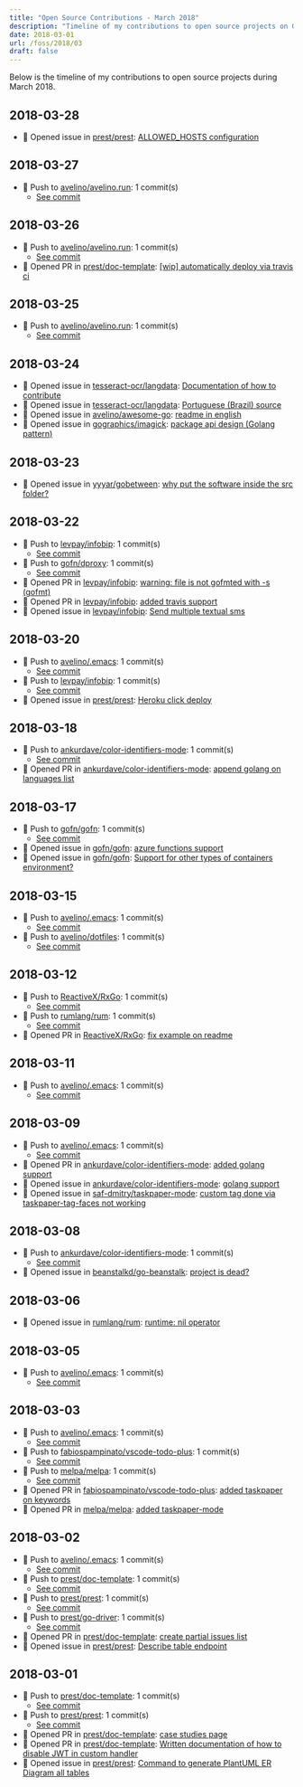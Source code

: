 ```yaml
---
title: "Open Source Contributions - March 2018"
description: "Timeline of my contributions to open source projects on GitHub during March 2018."
date: 2018-03-01
url: /foss/2018/03
draft: false
---
```


Below is the timeline of my contributions to open source projects during March 2018.

## 2018-03-28

- 🐛 Opened issue in [prest/prest](https://github.com/prest/prest): [ALLOWED_HOSTS configuration](https://github.com/prest/prest/issues/293)

## 2018-03-27

- 🔨 Push to [avelino/avelino.run](https://github.com/avelino/avelino.run): 1 commit(s)
  - [See commit](https://github.com/avelino/avelino.run/commits/main/?author=avelino&since=2018-03-27&until=2018-03-27)

## 2018-03-26

- 🔨 Push to [avelino/avelino.run](https://github.com/avelino/avelino.run): 1 commit(s)
  - [See commit](https://github.com/avelino/avelino.run/commits/main/?author=avelino&since=2018-03-26&until=2018-03-26)
- 🔀 Opened PR in [prest/doc-template](https://github.com/prest/doc-template): [[wip] automatically deploy via travis ci](https://github.com/prest/doc-template/pull/18)

## 2018-03-25

- 🔨 Push to [avelino/avelino.run](https://github.com/avelino/avelino.run): 1 commit(s)
  - [See commit](https://github.com/avelino/avelino.run/commits/main/?author=avelino&since=2018-03-25&until=2018-03-25)

## 2018-03-24

- 🐛 Opened issue in [tesseract-ocr/langdata](https://github.com/tesseract-ocr/langdata): [Documentation of how to contribute](https://github.com/tesseract-ocr/langdata/issues/119)
- 🐛 Opened issue in [tesseract-ocr/langdata](https://github.com/tesseract-ocr/langdata): [Portuguese (Brazil) source](https://github.com/tesseract-ocr/langdata/issues/118)
- 🐛 Opened issue in [avelino/awesome-go](https://github.com/avelino/awesome-go): [readme in english](https://github.com/avelino/awesome-go/issues/1857)
- 🐛 Opened issue in [gographics/imagick](https://github.com/gographics/imagick): [package api design (Golang pattern)](https://github.com/gographics/imagick/issues/158)

## 2018-03-23

- 🐛 Opened issue in [yyyar/gobetween](https://github.com/yyyar/gobetween): [why put the software inside the src folder?](https://github.com/yyyar/gobetween/issues/130)

## 2018-03-22

- 🔨 Push to [levpay/infobip](https://github.com/levpay/infobip): 1 commit(s)
  - [See commit](https://github.com/levpay/infobip/commits/main/?author=avelino&since=2018-03-22&until=2018-03-22)
- 🔨 Push to [gofn/dproxy](https://github.com/gofn/dproxy): 1 commit(s)
  - [See commit](https://github.com/gofn/dproxy/commits/main/?author=avelino&since=2018-03-22&until=2018-03-22)
- 🔀 Opened PR in [levpay/infobip](https://github.com/levpay/infobip): [warning: file is not gofmted with -s (gofmt)](https://github.com/levpay/infobip/pull/5)
- 🔀 Opened PR in [levpay/infobip](https://github.com/levpay/infobip): [added travis support](https://github.com/levpay/infobip/pull/2)
- 🐛 Opened issue in [levpay/infobip](https://github.com/levpay/infobip): [Send multiple textual sms](https://github.com/levpay/infobip/issues/3)

## 2018-03-20

- 🔨 Push to [avelino/.emacs](https://github.com/avelino/.emacs): 1 commit(s)
  - [See commit](https://github.com/avelino/.emacs/commits/main/?author=avelino&since=2018-03-20&until=2018-03-20)
- 🔨 Push to [levpay/infobip](https://github.com/levpay/infobip): 1 commit(s)
  - [See commit](https://github.com/levpay/infobip/commits/main/?author=avelino&since=2018-03-20&until=2018-03-20)
- 🐛 Opened issue in [prest/prest](https://github.com/prest/prest): [Heroku click deploy](https://github.com/prest/prest/issues/288)

## 2018-03-18

- 🔨 Push to [ankurdave/color-identifiers-mode](https://github.com/ankurdave/color-identifiers-mode): 1 commit(s)
  - [See commit](https://github.com/ankurdave/color-identifiers-mode/commits/main/?author=avelino&since=2018-03-18&until=2018-03-18)
- 🔀 Opened PR in [ankurdave/color-identifiers-mode](https://github.com/ankurdave/color-identifiers-mode): [append golang on languages list](https://github.com/ankurdave/color-identifiers-mode/pull/54)

## 2018-03-17

- 🔨 Push to [gofn/gofn](https://github.com/gofn/gofn): 1 commit(s)
  - [See commit](https://github.com/gofn/gofn/commits/main/?author=avelino&since=2018-03-17&until=2018-03-17)
- 🐛 Opened issue in [gofn/gofn](https://github.com/gofn/gofn): [azure functions support](https://github.com/gofn/gofn/issues/103)
- 🐛 Opened issue in [gofn/gofn](https://github.com/gofn/gofn): [Support for other types of containers environment?](https://github.com/gofn/gofn/issues/102)

## 2018-03-15

- 🔨 Push to [avelino/.emacs](https://github.com/avelino/.emacs): 1 commit(s)
  - [See commit](https://github.com/avelino/.emacs/commits/main/?author=avelino&since=2018-03-15&until=2018-03-15)
- 🔨 Push to [avelino/dotfiles](https://github.com/avelino/dotfiles): 1 commit(s)
  - [See commit](https://github.com/avelino/dotfiles/commits/main/?author=avelino&since=2018-03-15&until=2018-03-15)

## 2018-03-12

- 🔨 Push to [ReactiveX/RxGo](https://github.com/ReactiveX/RxGo): 1 commit(s)
  - [See commit](https://github.com/ReactiveX/RxGo/commits/main/?author=avelino&since=2018-03-12&until=2018-03-12)
- 🔨 Push to [rumlang/rum](https://github.com/rumlang/rum): 1 commit(s)
  - [See commit](https://github.com/rumlang/rum/commits/main/?author=avelino&since=2018-03-12&until=2018-03-12)
- 🔀 Opened PR in [ReactiveX/RxGo](https://github.com/ReactiveX/RxGo): [fix example on readme](https://github.com/ReactiveX/RxGo/pull/56)

## 2018-03-11

- 🔨 Push to [avelino/.emacs](https://github.com/avelino/.emacs): 1 commit(s)
  - [See commit](https://github.com/avelino/.emacs/commits/main/?author=avelino&since=2018-03-11&until=2018-03-11)

## 2018-03-09

- 🔨 Push to [avelino/.emacs](https://github.com/avelino/.emacs): 1 commit(s)
  - [See commit](https://github.com/avelino/.emacs/commits/main/?author=avelino&since=2018-03-09&until=2018-03-09)
- 🔀 Opened PR in [ankurdave/color-identifiers-mode](https://github.com/ankurdave/color-identifiers-mode): [added golang support](https://github.com/ankurdave/color-identifiers-mode/pull/53)
- 🐛 Opened issue in [ankurdave/color-identifiers-mode](https://github.com/ankurdave/color-identifiers-mode): [golang support](https://github.com/ankurdave/color-identifiers-mode/issues/52)
- 🐛 Opened issue in [saf-dmitry/taskpaper-mode](https://github.com/saf-dmitry/taskpaper-mode): [custom tag done via taskpaper-tag-faces not working](https://github.com/saf-dmitry/taskpaper-mode/issues/4)

## 2018-03-08

- 🔨 Push to [ankurdave/color-identifiers-mode](https://github.com/ankurdave/color-identifiers-mode): 1 commit(s)
  - [See commit](https://github.com/ankurdave/color-identifiers-mode/commits/main/?author=avelino&since=2018-03-08&until=2018-03-08)
- 🐛 Opened issue in [beanstalkd/go-beanstalk](https://github.com/beanstalkd/go-beanstalk): [project is dead?](https://github.com/beanstalkd/go-beanstalk/issues/28)

## 2018-03-06

- 🐛 Opened issue in [rumlang/rum](https://github.com/rumlang/rum): [runtime: nil operator](https://github.com/rumlang/rum/issues/133)

## 2018-03-05

- 🔨 Push to [avelino/.emacs](https://github.com/avelino/.emacs): 1 commit(s)
  - [See commit](https://github.com/avelino/.emacs/commits/main/?author=avelino&since=2018-03-05&until=2018-03-05)

## 2018-03-03

- 🔨 Push to [avelino/.emacs](https://github.com/avelino/.emacs): 1 commit(s)
  - [See commit](https://github.com/avelino/.emacs/commits/main/?author=avelino&since=2018-03-03&until=2018-03-03)
- 🔨 Push to [fabiospampinato/vscode-todo-plus](https://github.com/fabiospampinato/vscode-todo-plus): 1 commit(s)
  - [See commit](https://github.com/fabiospampinato/vscode-todo-plus/commits/main/?author=avelino&since=2018-03-03&until=2018-03-03)
- 🔨 Push to [melpa/melpa](https://github.com/melpa/melpa): 1 commit(s)
  - [See commit](https://github.com/melpa/melpa/commits/main/?author=avelino&since=2018-03-03&until=2018-03-03)
- 🔀 Opened PR in [fabiospampinato/vscode-todo-plus](https://github.com/fabiospampinato/vscode-todo-plus): [added taskpaper on keywords](https://github.com/fabiospampinato/vscode-todo-plus/pull/36)
- 🔀 Opened PR in [melpa/melpa](https://github.com/melpa/melpa): [added taskpaper-mode](https://github.com/melpa/melpa/pull/5349)

## 2018-03-02

- 🔨 Push to [avelino/.emacs](https://github.com/avelino/.emacs): 1 commit(s)
  - [See commit](https://github.com/avelino/.emacs/commits/main/?author=avelino&since=2018-03-02&until=2018-03-02)
- 🔨 Push to [prest/doc-template](https://github.com/prest/doc-template): 1 commit(s)
  - [See commit](https://github.com/prest/doc-template/commits/main/?author=avelino&since=2018-03-02&until=2018-03-02)
- 🔨 Push to [prest/prest](https://github.com/prest/prest): 1 commit(s)
  - [See commit](https://github.com/prest/prest/commits/main/?author=avelino&since=2018-03-02&until=2018-03-02)
- 🔨 Push to [prest/go-driver](https://github.com/prest/go-driver): 1 commit(s)
  - [See commit](https://github.com/prest/go-driver/commits/main/?author=avelino&since=2018-03-02&until=2018-03-02)
- 🔀 Opened PR in [prest/doc-template](https://github.com/prest/doc-template): [create partial issues list](https://github.com/prest/doc-template/pull/11)
- 🐛 Opened issue in [prest/prest](https://github.com/prest/prest): [Describe table endpoint](https://github.com/prest/prest/issues/281)

## 2018-03-01

- 🔨 Push to [prest/doc-template](https://github.com/prest/doc-template): 1 commit(s)
  - [See commit](https://github.com/prest/doc-template/commits/main/?author=avelino&since=2018-03-01&until=2018-03-01)
- 🔨 Push to [prest/prest](https://github.com/prest/prest): 1 commit(s)
  - [See commit](https://github.com/prest/prest/commits/main/?author=avelino&since=2018-03-01&until=2018-03-01)
- 🔀 Opened PR in [prest/doc-template](https://github.com/prest/doc-template): [case studies page](https://github.com/prest/doc-template/pull/10)
- 🔀 Opened PR in [prest/doc-template](https://github.com/prest/doc-template): [Written documentation of how to disable JWT in custom handler](https://github.com/prest/doc-template/pull/9)
- 🐛 Opened issue in [prest/prest](https://github.com/prest/prest): [Command to generate PlantUML ER Diagram all tables](https://github.com/prest/prest/issues/280)

